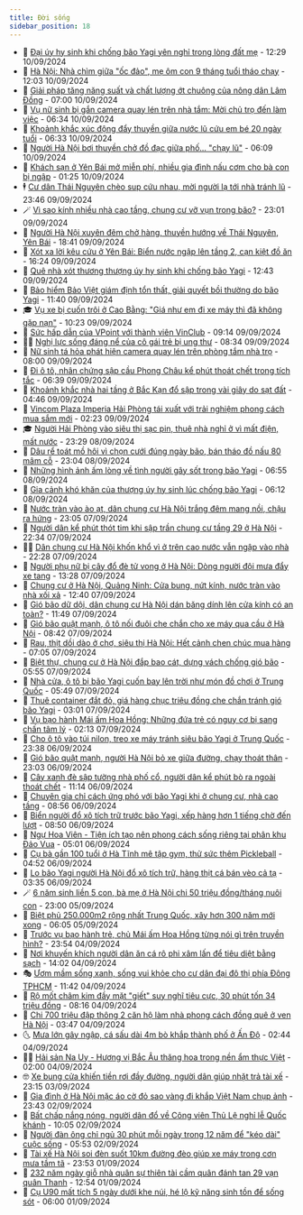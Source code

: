 ```yaml
---
title: Đời sống
sidebar_position: 18
---
```


<!-- dantri-doi-song:START -->
- 🥳 [Đại úy hy sinh khi chống bão Yagi yên nghỉ trong lòng đất mẹ](https://dantri.com.vn/doi-song/dai-uy-hy-sinh-khi-chong-bao-yagi-yen-nghi-trong-long-dat-me-20240910134052682.htm) - 12:29 10/09/2024
- 🌁 [Hà Nội: Nhà chìm giữa &quot;ốc đảo&quot;, mẹ ôm con 9 tháng tuổi tháo chạy](https://dantri.com.vn/doi-song/ha-noi-nha-chim-giua-oc-dao-me-om-con-9-thang-tuoi-thao-chay-20240910183602718.htm) - 12:03 10/09/2024
- 👀 [Giải pháp tăng năng suất và chất lượng ớt chuông của nông dân Lâm Đồng](https://dantri.com.vn/doi-song/giai-phap-tang-nang-suat-va-chat-luong-ot-chuong-cua-nong-dan-lam-dong-20240910134339677.htm) - 07:00 10/09/2024
- 🐻 [Vụ nữ sinh bị gắn camera quay lén trên nhà tắm: Mời chủ trọ đến làm việc](https://dantri.com.vn/doi-song/vu-nu-sinh-bi-gan-camera-quay-len-tren-nha-tam-moi-chu-tro-den-lam-viec-20240910125111435.htm) - 06:34 10/09/2024
- 🦅 [Khoảnh khắc xúc động đẩy thuyền giữa nước lũ cứu em bé 20 ngày tuổi](https://dantri.com.vn/doi-song/khoanh-khac-xuc-dong-day-thuyen-giua-nuoc-lu-cuu-em-be-20-ngay-tuoi-20240910123142680.htm) - 06:33 10/09/2024
- 🦩 [Người Hà Nội bơi thuyền chở đồ đạc giữa phố... &quot;chạy lũ&quot;](https://dantri.com.vn/doi-song/nguoi-ha-noi-boi-thuyen-cho-do-dac-giua-pho-chay-lu-20240910124148813.htm) - 06:09 10/09/2024
- 🦏 [Khách sạn ở Yên Bái mở miễn phí, nhiều gia đình nấu cơm cho bà con bị ngập](https://dantri.com.vn/doi-song/khach-san-o-yen-bai-mo-mien-phi-nhieu-gia-dinh-nau-com-cho-ba-con-bi-ngap-20240910011952034.htm) - 01:25 10/09/2024
- 🕴 [Cư dân Thái Nguyên chèo sup cứu nhau, mời người lạ tới nhà tránh lũ](https://dantri.com.vn/doi-song/cu-dan-thai-nguyen-cheo-sup-cuu-nhau-moi-nguoi-la-toi-nha-tranh-lu-20240910010041225.htm) - 23:46 09/09/2024
- 🪄 [Vì sao kính nhiều nhà cao tầng, chung cư vỡ vụn trong bão?](https://dantri.com.vn/doi-song/vi-sao-kinh-nhieu-nha-cao-tang-chung-cu-vo-vun-trong-bao-20240909115238578.htm) - 23:01 09/09/2024
- 🚦 [Người Hà Nội xuyên đêm chở hàng, thuyền hướng về Thái Nguyên, Yên Bái](https://dantri.com.vn/doi-song/nguoi-ha-noi-xuyen-dem-cho-hang-thuyen-huong-ve-thai-nguyen-yen-bai-20240910010847775.htm) - 18:41 09/09/2024
- 🤔 [Xót xa lời kêu cứu ở Yên Bái: Biển nước ngập lên tầng 2, cạn kiệt đồ ăn](https://dantri.com.vn/doi-song/xot-xa-loi-keu-cuu-o-yen-bai-bien-nuoc-ngap-len-tang-2-can-kiet-do-an-20240909231641621.htm) - 16:24 09/09/2024
- 🚦 [Quê nhà xót thương thượng úy hy sinh khi chống bão Yagi](https://dantri.com.vn/doi-song/que-nha-xot-thuong-thuong-uy-hy-sinh-khi-chong-bao-yagi-20240909190439106.htm) - 12:43 09/09/2024
- 🐎 [Bảo hiểm Bảo Việt giám định tổn thất, giải quyết bồi thường do bão Yagi](https://dantri.com.vn/doi-song/bao-hiem-bao-viet-giam-dinh-ton-that-giai-quyet-boi-thuong-do-bao-yagi-20240909170047347.htm) - 11:40 09/09/2024
- 🎓 [Vụ xe bị cuốn trôi ở Cao Bằng: &quot;Giá như em đi xe máy thì đã không gặp nạn&quot;](https://dantri.com.vn/doi-song/vu-xe-bi-cuon-troi-o-cao-bang-gia-nhu-em-di-xe-may-thi-da-khong-gap-nan-20240909171047396.htm) - 10:23 09/09/2024
- 🐘 [Sức hấp dẫn của VPoint với thành viên VinClub](https://dantri.com.vn/doi-song/suc-hap-dan-cua-vpoint-voi-thanh-vien-vinclub-20240909161019965.htm) - 09:14 09/09/2024
- 🧑‍🏫 [Nghị lực sống  đáng nể của cô gái trẻ bị ung thư](https://dantri.com.vn/doi-song/nghi-luc-song-dang-ne-cua-co-gai-tre-bi-ung-thu-20240907165828142.htm) - 08:34 09/09/2024
- 🦒 [Nữ sinh tá hỏa phát hiện camera quay lén trên phòng tắm nhà trọ](https://dantri.com.vn/doi-song/nu-sinh-ta-hoa-phat-hien-camera-quay-len-tren-phong-tam-nha-tro-20240909130005232.htm) - 08:00 09/09/2024
- 🧰 [Đi ô tô, nhân chứng sập cầu Phong Châu kể phút thoát chết trong tích tắc](https://dantri.com.vn/doi-song/di-o-to-nhan-chung-sap-cau-phong-chau-ke-phut-thoat-chet-trong-tich-tac-20240909130613635.htm) - 06:39 09/09/2024
- 🧐 [Khoảnh khắc nhà hai tầng ở Bắc Kạn đổ sập trong vài giây do sạt đất](https://dantri.com.vn/doi-song/khoanh-khac-nha-hai-tang-o-bac-kan-do-sap-trong-vai-giay-do-sat-dat-20240909113635963.htm) - 04:46 09/09/2024
- 🌮 [Vincom Plaza Imperia Hải Phòng tái xuất với trải nghiệm phong cách mua sắm mới](https://dantri.com.vn/doi-song/vincom-plaza-imperia-hai-phong-tai-xuat-voi-trai-nghiem-phong-cach-mua-sam-moi-20240909091149109.htm) - 02:23 09/09/2024
- 🎓 [Người Hải Phòng vào siêu thị sạc pin, thuê nhà nghỉ ở vì mất điện, mất nước](https://dantri.com.vn/doi-song/nguoi-hai-phong-vao-sieu-thi-sac-pin-thue-nha-nghi-o-vi-mat-dien-mat-nuoc-20240908231423711.htm) - 23:29 08/09/2024
- 🚀 [Dâu rể toát mồ hôi vì chọn cưới đúng ngày bão, bán tháo đồ nấu 80 mâm cỗ](https://dantri.com.vn/doi-song/dau-re-toat-mo-hoi-vi-chon-cuoi-dung-ngay-bao-ban-thao-do-nau-80-mam-co-20240908195653175.htm) - 23:04 08/09/2024
- 🤖 [Những hình ảnh ấm lòng về tình người gây sốt trong bão Yagi](https://dantri.com.vn/doi-song/nhung-hinh-anh-am-long-ve-tinh-nguoi-gay-sot-trong-bao-yagi-20240908123940471.htm) - 06:55 08/09/2024
- 🤩 [Gia cảnh khó khăn của thượng úy hy sinh lúc chống bão Yagi](https://dantri.com.vn/doi-song/gia-canh-kho-khan-cua-thuong-uy-hy-sinh-luc-chong-bao-yagi-20240908131028519.htm) - 06:12 08/09/2024
- 👹 [Nước tràn vào ào ạt, dân chung cư Hà Nội trắng đêm mang nồi, chậu ra hứng](https://dantri.com.vn/doi-song/nuoc-tran-vao-ao-at-dan-chung-cu-ha-noi-trang-dem-mang-noi-chau-ra-hung-20240907230353744.htm) - 23:05 07/09/2024
- 🦩 [Người dân kể phút thót tim khi sập trần chung cư tầng 29 ở Hà Nội](https://dantri.com.vn/doi-song/nguoi-dan-ke-phut-thot-tim-khi-sap-tran-chung-cu-tang-29-o-ha-noi-20240907233144815.htm) - 22:34 07/09/2024
- 🧑‍🏫 [Dân chung cư Hà Nội khốn khổ vì ở trên cao nước vẫn ngập vào nhà](https://dantri.com.vn/doi-song/dan-chung-cu-ha-noi-khon-kho-vi-o-tren-cao-nuoc-van-ngap-vao-nha-20240907233309773.htm) - 22:28 07/09/2024
- 🌈 [Người phụ nữ bị cây đổ đè tử vong ở Hà Nội: Dòng người đội mưa đẩy xe tang](https://dantri.com.vn/doi-song/nguoi-phu-nu-bi-cay-do-de-tu-vong-o-ha-noi-dong-nguoi-doi-mua-day-xe-tang-20240907182609213.htm) - 13:28 07/09/2024
- 💃 [Chung cư ở Hà Nội, Quảng Ninh: Cửa bung, nứt kính, nước tràn vào nhà xối xả](https://dantri.com.vn/doi-song/chung-cu-o-ha-noi-quang-ninh-cua-bung-nut-kinh-nuoc-tran-vao-nha-xoi-xa-20240907174555590.htm) - 12:40 07/09/2024
- 💂 [Gió bão dữ dội, dân chung cư Hà Nội dán băng dính lên cửa kính có an toàn?](https://dantri.com.vn/doi-song/gio-bao-du-doi-dan-chung-cu-ha-noi-dan-bang-dinh-len-cua-kinh-co-an-toan-20240907182913084.htm) - 11:49 07/09/2024
- 🦏 [Gió bão quật mạnh, ô tô nối đuôi che chắn cho xe máy qua cầu ở Hà Nội](https://dantri.com.vn/doi-song/gio-bao-quat-manh-o-to-noi-duoi-che-chan-cho-xe-may-qua-cau-o-ha-noi-20240907153022436.htm) - 08:42 07/09/2024
- 🤡 [Rau, thịt dồi dào ở chợ, siêu thị Hà Nội: Hết cảnh chen chúc mua hàng](https://dantri.com.vn/doi-song/rau-thit-doi-dao-o-cho-sieu-thi-ha-noi-het-canh-chen-chuc-mua-hang-20240907135144713.htm) - 07:05 07/09/2024
- 🫶 [Biệt thự, chung cư ở Hà Nội đắp bao cát, dựng vách chống gió bão](https://dantri.com.vn/doi-song/biet-thu-chung-cu-o-ha-noi-dap-bao-cat-dung-vach-chong-gio-bao-20240907123503863.htm) - 05:55 07/09/2024
- 💪 [Nhà cửa, ô tô bị bão Yagi cuốn bay lên trời như món đồ chơi ở Trung Quốc](https://dantri.com.vn/doi-song/nha-cua-o-to-bi-bao-yagi-cuon-bay-len-troi-nhu-mon-do-choi-o-trung-quoc-20240907124728290.htm) - 05:49 07/09/2024
- 🦅 [Thuê container đắt đỏ, giá hàng chục triệu đồng che chắn tránh gió bão Yagi](https://dantri.com.vn/doi-song/thue-container-dat-do-gia-hang-chuc-trieu-dong-che-chan-tranh-gio-bao-yagi-20240907092918581.htm) - 03:01 07/09/2024
- 🧠 [Vụ bạo hành Mái ấm Hoa Hồng: Những đứa trẻ có nguy cơ bị sang chấn tâm lý](https://dantri.com.vn/doi-song/vu-bao-hanh-mai-am-hoa-hong-nhung-dua-tre-co-nguy-co-bi-sang-chan-tam-ly-20240906161122905.htm) - 02:13 07/09/2024
- 🦅 [Cho ô tô vào túi nilon, treo xe máy tránh siêu bão Yagi ở Trung Quốc](https://dantri.com.vn/doi-song/cho-o-to-vao-tui-nilon-treo-xe-may-tranh-sieu-bao-yagi-o-trung-quoc-20240906221545059.htm) - 23:38 06/09/2024
- 💪 [Gió bão quật mạnh, người Hà Nội bỏ xe giữa đường, chạy thoát thân](https://dantri.com.vn/doi-song/gio-bao-quat-manh-nguoi-ha-noi-bo-xe-giua-duong-chay-thoat-than-20240906222115958.htm) - 23:03 06/09/2024
- 🧐 [Cây xanh đè sập tường nhà phố cổ, người dân kể phút bò ra ngoài thoát chết](https://dantri.com.vn/doi-song/cay-xanh-de-sap-tuong-nha-pho-co-nguoi-dan-ke-phut-bo-ra-ngoai-thoat-chet-20240906180646482.htm) - 11:14 06/09/2024
- 👀 [Chuyên gia chỉ cách ứng phó với bão Yagi khi ở chung cư, nhà cao tầng](https://dantri.com.vn/doi-song/chuyen-gia-chi-cach-ung-pho-voi-bao-yagi-khi-o-chung-cu-nha-cao-tang-20240906152843025.htm) - 08:56 06/09/2024
- 🎉 [Biển người đổ xô tích trữ trước bão Yagi, xếp hàng hơn 1 tiếng chờ đến lượt](https://dantri.com.vn/doi-song/bien-nguoi-do-xo-tich-tru-truoc-bao-yagi-xep-hang-hon-1-tieng-cho-den-luot-20240906153024990.htm) - 08:50 06/09/2024
- 💂 [Ngự Hoa Viên - Tiện ích tạo nên phong cách sống riêng tại phân khu Đảo Vua](https://dantri.com.vn/doi-song/ngu-hoa-vien-tien-ich-tao-nen-phong-cach-song-rieng-tai-phan-khu-dao-vua-20240906114339035.htm) - 05:01 06/09/2024
- 🚀 [Cụ bà gần 100 tuổi ở Hà Tĩnh mê tập gym, thử sức thêm Pickleball](https://dantri.com.vn/doi-song/cu-ba-gan-100-tuoi-o-ha-tinh-me-tap-gym-thu-suc-them-pickleball-20240906111619950.htm) - 04:52 06/09/2024
- 👹 [Lo bão Yagi người Hà Nội đổ xô tích trữ, hàng thịt cá bán vèo cả tạ](https://dantri.com.vn/doi-song/lo-bao-yagi-nguoi-ha-noi-do-xo-tich-tru-hang-thit-ca-ban-veo-ca-ta-20240906102550544.htm) - 03:35 06/09/2024
- 🪄 [6 năm sinh liền 5 con, bà mẹ ở Hà Nội chi 50 triệu đồng/tháng nuôi con](https://dantri.com.vn/doi-song/6-nam-sinh-lien-5-con-ba-me-o-ha-noi-chi-50-trieu-dongthang-nuoi-con-20240904162035921.htm) - 23:00 05/09/2024
- 🌁 [Biệt phủ 250.000m2 rộng nhất Trung Quốc, xây hơn 300 năm mới xong](https://dantri.com.vn/doi-song/biet-phu-250000m2-rong-nhat-trung-quoc-xay-hon-300-nam-moi-xong-20240905124402387.htm) - 06:05 05/09/2024
- 🌋 [Trước vụ bạo hành trẻ, chủ Mái ấm Hoa Hồng từng nói gì trên truyền hình?](https://dantri.com.vn/doi-song/truoc-vu-bao-hanh-tre-chu-mai-am-hoa-hong-tung-noi-gi-tren-truyen-hinh-20240904211532048.htm) - 23:54 04/09/2024
- 🦆 [Nơi khuyến khích người dân ăn cá rô phi xâm lấn để tiêu diệt bằng sạch](https://dantri.com.vn/doi-song/noi-khuyen-khich-nguoi-dan-an-ca-ro-phi-xam-lan-de-tieu-diet-bang-sach-20240904155404878.htm) - 14:02 04/09/2024
- 🎭 [Ươm mầm sống xanh, sống vui khỏe cho cư dân đại đô thị phía Đông TPHCM](https://dantri.com.vn/doi-song/uom-mam-song-xanh-song-vui-khoe-cho-cu-dan-dai-do-thi-phia-dong-tphcm-20240904183250018.htm) - 11:42 04/09/2024
- 🤡 [Rộ mốt châm kim đầy mặt &quot;giết&quot; suy nghĩ tiêu cực, 30 phút tốn 34 triệu đồng](https://dantri.com.vn/doi-song/ro-mot-cham-kim-day-mat-giet-suy-nghi-tieu-cuc-30-phut-ton-34-trieu-dong-20240904150101984.htm) - 08:16 04/09/2024
- 🦩 [Chi 700 triệu đập thông 2 căn hộ làm nhà phong cách đồng quê ở ven Hà Nội](https://dantri.com.vn/doi-song/chi-700-trieu-dap-thong-2-can-ho-lam-nha-phong-cach-dong-que-o-ven-ha-noi-20240904104108003.htm) - 03:47 04/09/2024
- 🌜 [Mưa lớn gây ngập, cá sấu dài 4m bò khắp thành phố ở Ấn Độ](https://dantri.com.vn/doi-song/mua-lon-gay-ngap-ca-sau-dai-4m-bo-khap-thanh-pho-o-an-do-20240903180504006.htm) - 02:44 04/09/2024
- 🧑‍🏫 [Hải sản Na Uy - Hương vị Bắc Âu thăng hoa trong nền ẩm thực Việt](https://dantri.com.vn/doi-song/hai-san-na-uy-huong-vi-bac-au-thang-hoa-trong-nen-am-thuc-viet-20240831100115812.htm) - 02:00 04/09/2024
- 🤓 [Xe bung cửa khiến tiền rơi đầy đường, người dân giúp nhặt trả tài xế](https://dantri.com.vn/doi-song/xe-bung-cua-khien-tien-roi-day-duong-nguoi-dan-giup-nhat-tra-tai-xe-20240902173407839.htm) - 23:15 03/09/2024
- 🤗 [Gia đình ở Hà Nội mặc áo cờ đỏ sao vàng đi khắp Việt Nam chụp ảnh](https://dantri.com.vn/doi-song/gia-dinh-o-ha-noi-mac-ao-co-do-sao-vang-di-khap-viet-nam-chup-anh-20240902184102038.htm) - 23:43 02/09/2024
- 🦒 [Bất chấp nắng nóng, người dân đổ về Công viên Thủ Lệ nghỉ lễ Quốc khánh](https://dantri.com.vn/doi-song/bat-chap-nang-nong-nguoi-dan-do-ve-cong-vien-thu-le-nghi-le-quoc-khanh-20240902170533013.htm) - 10:05 02/09/2024
- 💂 [Người đàn ông chỉ ngủ 30 phút mỗi ngày trong 12 năm để &quot;kéo dài&quot; cuộc sống](https://dantri.com.vn/doi-song/nguoi-dan-ong-chi-ngu-30-phut-moi-ngay-trong-12-nam-de-keo-dai-cuoc-song-20240901162515942.htm) - 05:53 02/09/2024
- 🚀 [Tài xế Hà Nội soi đèn suốt 10km đường đèo giúp xe máy trong cơn mưa tầm tã](https://dantri.com.vn/doi-song/tai-xe-ha-noi-soi-den-suot-10km-duong-deo-giup-xe-may-trong-con-mua-tam-ta-20240901233902273.htm) - 23:53 01/09/2024
- 🐲 [232 năm ngày giỗ nhà quân sự thiên tài cầm quân đánh tan 29 vạn quân Thanh](https://dantri.com.vn/doi-song/232-nam-ngay-gio-nha-quan-su-thien-tai-cam-quan-danh-tan-29-van-quan-thanh-20240901150735535.htm) - 12:54 01/09/2024
- 🎡 [Cụ U90 mất tích 5 ngày dưới khe núi, hé lộ kỹ năng sinh tồn để sống sót](https://dantri.com.vn/doi-song/cu-u90-mat-tich-5-ngay-duoi-khe-nui-he-lo-ky-nang-sinh-ton-de-song-sot-20240829165628424.htm) - 06:00 01/09/2024<!-- dantri-doi-song:END -->
